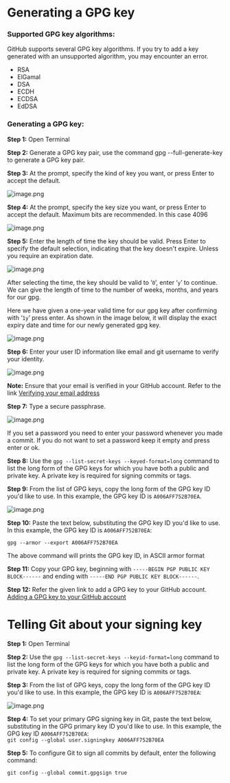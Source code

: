 # Generating a GPG key

### Supported GPG key algorithms: 

GitHub supports several GPG key algorithms. If you try to add a key generated with an unsupported algorithm, you may encounter an error.

- RSA
- ElGamal
- DSA
- ECDH
- ECDSA
- EdDSA

### Generating a GPG key: 

**Step 1:** Open Terminal

**Step 2:** Generate a GPG key pair, use the command gpg --full-generate-key to generate a GPG key pair.

**Step 3:** At the prompt, specify the kind of key you want, or press Enter to accept the default.

![image.png](https://atlas.i.camp/uploads/images/gallery/2023-07/scaled-1680-/ahuav64ql4HQBCTQ-image.png)

**Step 4:** At the prompt, specify the key size you want, or press Enter to accept the default. Maximum bits are recommended. In this case 4096

![image.png](https://atlas.i.camp/uploads/images/gallery/2023-07/scaled-1680-/03KToA2VlnrfQPXX-image.png)

**Step 5:** Enter the length of time the key should be valid. Press Enter to specify the default selection, indicating that the key doesn't expire. Unless you require an expiration date.

![image.png](https://atlas.i.camp/uploads/images/gallery/2023-07/scaled-1680-/feGSJE4gj08rSXFw-image.png)

After selecting the time, the key should be valid to ‘`0`’, enter ‘`y`’ to continue. We can give the length of time to the number of weeks, months, and years for our gpg.

Here we have given a one-year valid time for our gpg key after confirming with ‘`1y`’ press enter. As shown in the image below, it will display the exact expiry date and time for our newly generated gpg key.

![image.png](https://atlas.i.camp/uploads/images/gallery/2023-07/scaled-1680-/3MQKyCPISAAjiJMz-image.png)

 **Step 6:** Enter your user ID information like email and git username to verify your identity.

![image.png](https://atlas.i.camp/uploads/images/gallery/2023-07/scaled-1680-/ArFxi0GxJzzRJM45-image.png)

**Note:** Ensure that your email is verified in your GitHub account. Refer to the link [Verifying your email address ](https://docs.github.com/en/get-started/signing-up-for-github/verifying-your-email-address)

**Step 7:** Type a secure passphrase.

![image.png](https://atlas.i.camp/uploads/images/gallery/2023-07/scaled-1680-/ffjI5lOqgb9jjIU0-image.png)

If you set a password you need to enter your password whenever you made a commit.
If you do not want to set a password keep it empty and press enter or ok.

**Step 8:** Use the `gpg --list-secret-keys --keyed-format=long` command to list the long form of the GPG keys for which you have both a public and private key. A private key is required for signing commits or tags.

**Step 9:** From the list of GPG keys, copy the long form of the GPG key ID you'd like to use. In this example, the GPG key ID is `A006AFF752B70EA`.

![image.png](https://atlas.i.camp/uploads/images/gallery/2023-07/scaled-1680-/NKzYHNOe1FLfqZs0-image.png)

**Step 10:** Paste the text below, substituting the GPG key ID you'd like to use. In this example, the GPG key ID is `A006AFF752B70EA`:

`gpg --armor --export A006AFF752B70EA`

 The above command will prints the GPG key ID, in ASCII armor format

**Step 11:** Copy your GPG key, beginning with `-----BEGIN PGP PUBLIC KEY BLOCK------` and ending with `-----END PGP PUBLIC KEY BLOCK------`.

**Step 12:** Refer the given link to add a GPG key to your GitHub account. [Adding a GPG key to your GitHub account ](https://docs.github.com/en/authentication/managing-commit-signature-verification/adding-a-gpg-key-to-your-github-account)

# Telling Git about your signing key

**Step 1:** Open Terminal

**Step 2:** Use the `gpg --list-secret-keys --keyid-format=long` command to list the long form of the GPG keys for which you have both a public and private key. A private key is required for signing commits or tags.

**Step 3:** From the list of GPG keys, copy the long form of the GPG key ID you'd like to use. In this example, the GPG key ID is `A006AFF752B70EA`:

![image.png](https://atlas.i.camp/uploads/images/gallery/2023-07/scaled-1680-/MWYiAdItxOjzyaCt-image.png)

  
**Step 4:** To set your primary GPG signing key in Git, paste the text below, substituting in the GPG primary key ID you'd like to use. In this example, the GPG key ID `A006AFF752B70EA`:  
`git config --global user.signingkey A006AFF752B70EA`

**Step 5:** To configure Git to sign all commits by default, enter the following command:

`git config --global commit.gpgsign true`

